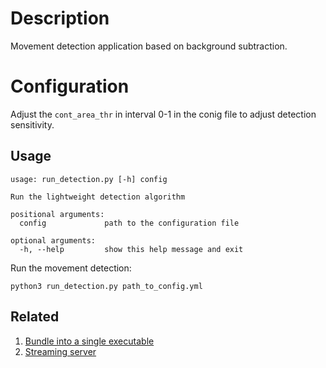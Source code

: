 # Description
Movement detection application based on background subtraction.

# Configuration
Adjust the `cont_area_thr` in interval 0-1 in the conig file to adjust detection sensitivity.  
 
## Usage
```
usage: run_detection.py [-h] config

Run the lightweight detection algorithm

positional arguments:
  config             path to the configuration file

optional arguments:
  -h, --help         show this help message and exit
```

Run the movement detection:
```
python3 run_detection.py path_to_config.yml
```  


## Related
1. [Bundle into a single executable](doc/pyinstaller.md)
2. [Streaming server](doc/streaming_server.md)
